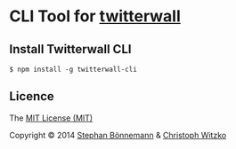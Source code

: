 # CLI Tool for [twitterwall](https://github.com/conc-at/twitterwall)

## Install Twitterwall CLI

    $ npm install -g twitterwall-cli

## Licence

The [MIT License (MIT)](http://opensource.org/licenses/MIT)

Copyright © 2014 [Stephan Bönnemann](https://twitter.com/boennemann) & [Christoph Witzko](https://twitter.com/christophwitzko)
